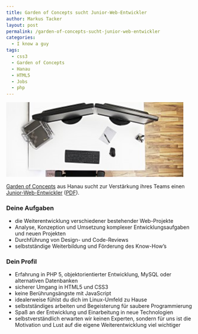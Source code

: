 ```yaml
---
title: Garden of Concepts sucht Junior-Web-Entwickler
author: Markus Tacker
layout: post
permalink: /garden-of-concepts-sucht-junior-web-entwickler
categories:
  - I know a guy
tags:
  - css3
  - Garden of Concepts
  - Hanau
  - HTML5
  - Jobs
  - php
---
```

[<img src="/uploads/2012/09/jobs-300x126.jpg" width="478" alt="Garden of Concepts - Jobs" />][1]

[Garden of Concepts][2] aus Hanau sucht zur Verstärkung ihres Teams einen [Junior-Web-Entwickler][1] ([PDF][3]).

### Deine Aufgaben

*   die Weiterentwicklung verschiedener bestehender Web-Projekte
*   Analyse, Konzeption und Umsetzung komplexer Entwicklungsaufgaben und neuen Projekten
*   Durchführung von Design- und Code-Reviews
*   selbstständige Weiterbildung und Förderung des Know-How’s

### Dein Profil

*   Erfahrung in PHP 5, objektorientierter Entwicklung, MySQL oder alternativen Datenbanken
*   sicherer Umgang in HTML5 und CSS3
*   keine Berührungsängste mit JavaScript
*   idealerweise fühlst du dich im Linux-Umfeld zu Hause
*   selbstständiges arbeiten und Begeisterung für saubere Programmierung
*   Spaß an der Entwicklung und Einarbeitung in neue Technologien
*   selbstverständlich erwarten wir keinen Experten, sondern für uns ist die Motivation und Lust auf die eigene Weiterentwicklung viel wichtiger

 [1]: http://www.gardenofconcepts.com/#jobs
 [2]: http://www.gardenofconcepts.com/
 [3]: http://www.gardenofconcepts.com/files/GOC_JuniorWebDeveloperIn.pdf
